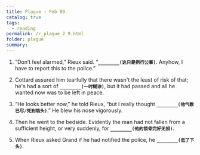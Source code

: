```yaml
---
title: Plague - Feb 09
catalog: true
tags: 
  - reading
permalink: /r_plague_2_9.html
folder: plague
summary: 
---
```



1.  “Don’t feel alarmed,” Rieux said. “<b data-toggle="tooltip" data-original-title="{{site.data.answers.plag_d_6_a1}}">`________(这只是例行公事)`</b>. Anyhow, I have to report this to the police.”

2.  Cottard assured him tearfully that there wasn't the least of risk of that; he's had a sort of <b data-toggle="tooltip" data-original-title="{{site.data.answers.plag_d_6_b1}}">`________(一时糊涂)`</b>, but it had passed and all he wanted now was to be left in peace.

3.  “He looks better now,” he told Rieux, “but I really thought <b data-toggle="tooltip" data-original-title="{{site.data.answers.plag_d_6_c1}}">`________(他气数已尽/死到临头)`</b>.” He blew his nose vigorously.

4.  Then he went to the bedside. Evidently the man had not fallen from a sufficient height, or very suddenly, for <b data-toggle="tooltip" data-original-title="{{site.data.answers.plag_d_6_d1}}">`________(他的锁骨完好无损)`</b>.

5.  When Rieux asked Grand if he had notified the police, he <b data-toggle="tooltip" data-original-title="{{site.data.answers.plag_d_6_e1}}">`________(低了下头)`</b>.